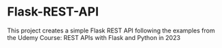 # Flask-REST-API
This project creates a simple Flask REST API following the examples from the Udemy Course: REST APIs with Flask and Python in 2023
